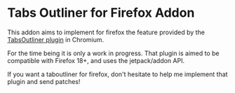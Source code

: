 Tabs Outliner for Firefox Addon
===============================

This addon aims to implement for firefox the feature provided by
the [TabsOutliner plugin](https://chrome.google.com/webstore/detail/tabs-outliner/eggkanocgddhmamlbiijnphhppkpkmkl) in Chromium.

For the time being it is only a work in progress. That plugin is
aimed to be compatible with Firefox 18+, and uses the jetpack/addon
API. 

If you want a taboutliner for firefox, don't hesitate to help me 
implement that plugin and send patches!
